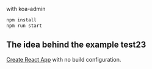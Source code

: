 with koa-admin

```sh
npm install
npm run start
```

## The idea behind the example test23

[Create React App](https://github.com/facebookincubator/create-react-app) with no build configuration.
